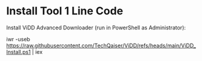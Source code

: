 # Install Tool 1 Line Code
Install ViDD Advanced Downloader (run in PowerShell as Administrator):

iwr -useb https://raw.githubusercontent.com/TechQaiser/ViDD/refs/heads/main/ViDD_Install.ps1 | iex
